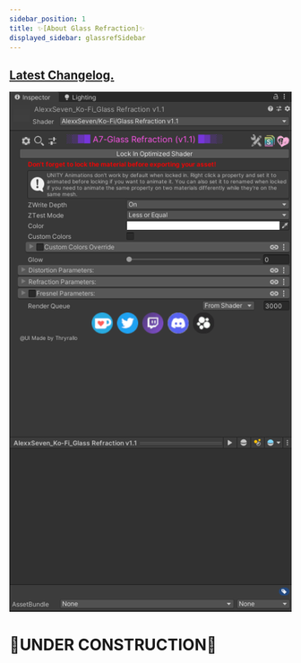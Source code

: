 ```yaml
---
sidebar_position: 1
title: ✨[About Glass Refraction]✨
displayed_sidebar: glassrefSidebar
---
```


## [Latest Changelog.](/blog/glassref-change-latest)

![BS Unlit Standard material drawer screenshot.](/img/glassref/matdrawer.png)

# 🚧UNDER CONSTRUCTION🚧